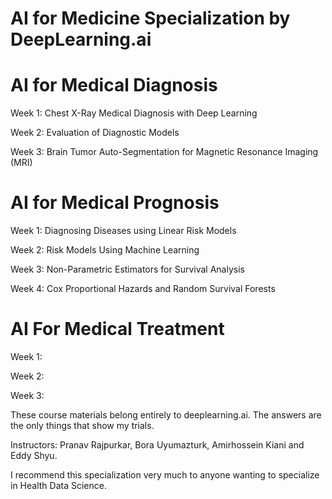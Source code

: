 # AI for Medicine Specialization by DeepLearning.ai

AI for Medical Diagnosis
=============================
Week 1: Chest X-Ray Medical Diagnosis with Deep Learning

Week 2: Evaluation of Diagnostic Models

Week 3: Brain Tumor Auto-Segmentation for Magnetic Resonance Imaging (MRI)

AI for Medical Prognosis
===========================
Week 1: Diagnosing Diseases using Linear Risk Models

Week 2: Risk Models Using Machine Learning

Week 3: Non-Parametric Estimators for Survival Analysis

Week 4: Cox Proportional Hazards and Random Survival Forests

AI For Medical Treatment
==========================
Week 1:

Week 2:

Week 3:

These course materials belong entirely to deeplearning.ai. The answers are the only things that show my trials.

Instructors: Pranav Rajpurkar, Bora Uyumazturk, Amirhossein Kiani and Eddy Shyu.

I recommend this specialization very much to anyone wanting to specialize in Health Data Science.

